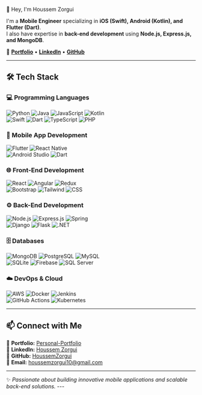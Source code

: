 🚀 Hey, I'm Houssem Zorgui

I'm a **Mobile Engineer** specializing in **iOS (Swift), Android (Kotlin), and Flutter (Dart)**.  
I also have expertise in **back-end development** using **Node.js, Express.js, and MongoDB**.

🔗 **[Portfolio](https://personal-portfolio1-tcbg.onrender.com)** • **[LinkedIn](https://www.linkedin.com/in/engineer-houssem-zorgui/)** • **[GitHub](https://github.com/HoussemZorgui/)**

---

## 🛠️ Tech Stack

### 💻 Programming Languages
![Python](https://skillicons.dev/icons?i=python) ![Java](https://skillicons.dev/icons?i=java) ![JavaScript](https://skillicons.dev/icons?i=js) ![Kotlin](https://skillicons.dev/icons?i=kotlin)  
![Swift](https://skillicons.dev/icons?i=swift) ![Dart](https://skillicons.dev/icons?i=dart) ![TypeScript](https://skillicons.dev/icons?i=ts) ![PHP](https://skillicons.dev/icons?i=php)

### 📱 Mobile App Development
![Flutter](https://skillicons.dev/icons?i=flutter) ![React Native](https://skillicons.dev/icons?i=react)  
![Android Studio](https://skillicons.dev/icons?i=androidstudio) ![Dart](https://skillicons.dev/icons?i=dart)


### 🌐 Front-End Development
![React](https://skillicons.dev/icons?i=react) ![Angular](https://skillicons.dev/icons?i=angular) ![Redux](https://skillicons.dev/icons?i=redux)  
![Bootstrap](https://skillicons.dev/icons?i=bootstrap) ![Tailwind](https://skillicons.dev/icons?i=tailwind) ![CSS](https://skillicons.dev/icons?i=css)

### ⚙️ Back-End Development
![Node.js](https://skillicons.dev/icons?i=nodejs) ![Express.js](https://skillicons.dev/icons?i=express) ![Spring](https://skillicons.dev/icons?i=spring)  
![Django](https://skillicons.dev/icons?i=django) ![Flask](https://skillicons.dev/icons?i=flask) ![.NET](https://skillicons.dev/icons?i=dotnet)

### 🗄️ Databases
![MongoDB](https://skillicons.dev/icons?i=mongodb) ![PostgreSQL](https://skillicons.dev/icons?i=postgres) ![MySQL](https://skillicons.dev/icons?i=mysql)  
![SQLite](https://skillicons.dev/icons?i=sqlite) ![Firebase](https://skillicons.dev/icons?i=firebase) ![SQL Server](https://skillicons.dev/icons?i=mssql)


### ☁️ DevOps & Cloud
![AWS](https://skillicons.dev/icons?i=aws) ![Docker](https://skillicons.dev/icons?i=docker) ![Jenkins](https://skillicons.dev/icons?i=jenkins)  
![GitHub Actions](https://skillicons.dev/icons?i=githubactions) ![Kubernetes](https://skillicons.dev/icons?i=kubernetes)

---

## 📫 Connect with Me
🔹 **Portfolio:** [Personal-Portfolio](https://personal-portfolio1-tcbg.onrender.com/)  
🔹 **LinkedIn:** [Houssem Zorgui](https://www.linkedin.com/in/engineer-houssem-zorgui/)  
🔹 **GitHub:** [HoussemZorgui](https://github.com/HoussemZorgui/)  
🔹 **Email:** houssemzorgui10@gmail.com  

---

✨ _Passionate about building innovative mobile applications and scalable back-end solutions._  ---
